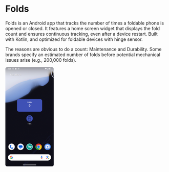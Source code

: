 # Folds
Folds is an Android app that tracks the number of times a foldable phone is opened or closed. 
It features a home screen widget that displays the fold count and ensures continuous tracking, 
even after a device restart. Built with Kotlin, and optimized for 
foldable devices with hinge sensor.

The reasons are obvious to do a count: Maintenance and Durability.
Some brands specify an estimated number of folds before potential mechanical issues arise (e.g., 200,000 folds).

<img src="./Screenshot_20250304_152638.png" width=30% height=30% alt="">
